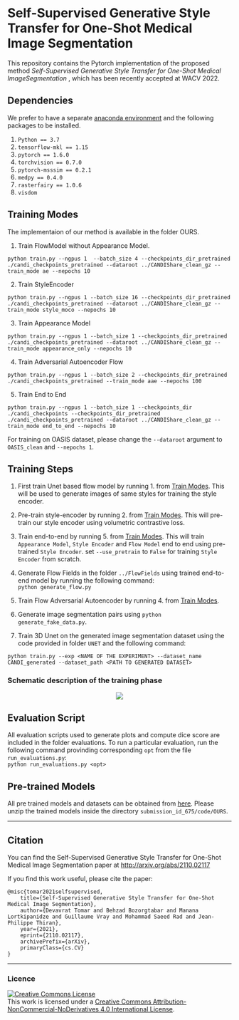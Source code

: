 # Self-Supervised Generative Style Transfer for One-Shot Medical Image Segmentation

This repository contains the Pytorch implementation of the proposed method _Self-Supervised Generative Style Transfer for One-Shot Medical ImageSegmentation_ , which has been recently accepted at WACV 2022.

## Dependencies

We prefer to have a separate [anaconda environment](https://www.anaconda.com/) and the following packages to be installed.

1. `Python == 3.7`
2. `tensorflow-mkl == 1.15`
3. `pytorch == 1.6.0`
4. `torchvision == 0.7.0`
5. `pytorch-msssim == 0.2.1`
6. `medpy == 0.4.0`
7. `rasterfairy == 1.0.6`
8. `visdom`

## Training Modes
The implementaion of our method is available in the folder OURS.

1. Train FlowModel without Appearance Model.  
```
python train.py --ngpus 1  --batch_size 4 --checkpoints_dir_pretrained ./candi_checkpoints_pretrained --dataroot ../CANDIShare_clean_gz --train_mode ae --nepochs 10
```

2. Train StyleEncoder  
```
python train.py --ngpus 1 --batch_size 16 --checkpoints_dir_pretrained ./candi_checkpoints_pretrained --dataroot ../CANDIShare_clean_gz --train_mode style_moco --nepochs 10
```

3. Train Appearance Model  
```
python train.py --ngpus 1 --batch_size 1 --checkpoints_dir_pretrained ./candi_checkpoints_pretrained --dataroot ../CANDIShare_clean_gz --train_mode appearance_only --nepochs 10
```

4. Train Adversarial Autoencoder Flow  
```
python train.py --ngpus 1 --batch_size 2 --checkpoints_dir_pretrained ./candi_checkpoints_pretrained --train_mode aae --nepochs 100
```

5. Train End to End  
```
python train.py --ngpus 1 --batch_size 1 --checkpoints_dir ./candi_checkpoints --checkpoints_dir_pretrained ./candi_checkpoints_pretrained --dataroot ../CANDIShare_clean_gz --train_mode end_to_end --nepochs 10
```

For training on OASIS dataset, please change the `--dataroot` argument to `OASIS_clean` and `--nepochs 1`.

## Training Steps

1. First train Unet based flow model by running 1. from [Train Modes](#training-modes). This will be used to generate images of same styles for training the style encoder.

2. Pre-train style-encoder by running 2. from [Train Modes](#training-modes). This will pre-train our style encoder using volumetric contrastive loss.

3. Train end-to-end by running 5. from [Train Modes](#training-modes). This will train `Appearance Model`, `Style Encoder` and `Flow Model` end to end using pre-trained `Style Encoder`. set `--use_pretrain` to `False` for training `Style Encoder` from scratch.

4. Generate Flow Fields in the folder `../FlowFields` using trained end-to-end model by running the following command:  
```python generate_flow.py```

5. Train Flow Adversarial Autoencoder by running 4. from [Train Modes](#training-modes).

6. Generate image segmentation pairs using `python generate_fake_data.py`.

7. Train 3D Unet on the generated image segmentation dataset using the code provided in folder `UNET` and the following command:
```
python train.py --exp <NAME OF THE EXPERIMENT> --dataset_name CANDI_generated --dataset_path <PATH TO GENERATED DATASET>
```

### Schematic description of the training phase

<p align="center">
  <a target="_blank" rel="noopener noreferrer" href='OURS/pipeline_v2-1.png'><img width="%100" height="%100" src='OURS/pipeline_v2-1.png' style="max-width:100%;"></a>
</p>

## Evaluation Script

All evaluation scripts used to generate plots and compute dice score are included in the folder evaluations. To run a particular evaluation, run the following command provinding corresponding `opt` from the file `run_evaluations.py`:  
```python run_evaluations.py <opt>```

## Pre-trained Models
All pre trained models and datasets can be obtained from [here](https://drive.google.com/drive/folders/1yROhDxupFwICod-ImdG2FbGcLIEY8oUV?usp=sharing). Please unzip the trained models inside the directory `submission_id_675/code/OURS`.

____
## Citation
You can find the Self-Supervised Generative Style Transfer for One-Shot Medical Image Segmentation paper at http://arxiv.org/abs/2110.02117

If you find this work useful, please cite the paper:

```
@misc{tomar2021selfsupervised,
    title={Self-Supervised Generative Style Transfer for One-Shot Medical Image Segmentation},
    author={Devavrat Tomar and Behzad Bozorgtabar and Manana Lortkipanidze and Guillaume Vray and Mohammad Saeed Rad and Jean-Philippe Thiran},
    year={2021},
    eprint={2110.02117},
    archivePrefix={arXiv},
    primaryClass={cs.CV}
}
```
____

### Licence
<a rel="license" href="http://creativecommons.org/licenses/by-nc-nd/4.0/"><img alt="Creative Commons License" style="border-width:0" src="https://i.creativecommons.org/l/by-nc-nd/4.0/88x31.png" /></a><br />This work is licensed under a <a rel="license" href="http://creativecommons.org/licenses/by-nc-nd/4.0/">Creative Commons Attribution-NonCommercial-NoDerivatives 4.0 International License</a>.
